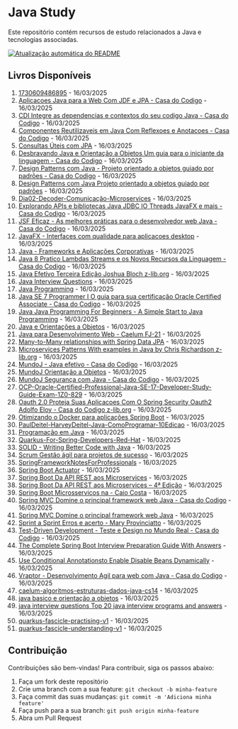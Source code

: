 # Java Study

Este repositório contém recursos de estudo relacionados a Java e tecnologias associadas.

[![Atualização automática do README](https://github.com/maxsonferovante/java-study/actions/workflows/main.yml/badge.svg?event=workflow_dispatch)](https://github.com/maxsonferovante/java-study/actions/workflows/main.yml)

## Livros Disponíveis

1. [1730609486895](books/1730609486895.pdf) - 16/03/2025
2. [Aplicacoes Java para a Web Com JDF e JPA - Casa do Codigo](books/Aplicacoes_Java_para_a_Web_Com_JDF_e_JPA_-_Casa_do_Codigo.pdf) - 16/03/2025
3. [CDI Integre as dependencias e contextos do seu codigo Java - Casa do Codigo](books/CDI_Integre_as_dependencias_e_contextos_do_seu_codigo_Java_-_Casa_do_Codigo.pdf) - 16/03/2025
4. [Componentes Reutilizaveis em Java Com Reflexoes e Anotacoes - Casa do Codigo](books/Componentes_Reutilizaveis_em_Java_Com_Reflexoes_e_Anotacoes_-_Casa_do_Codigo.pdf) - 16/03/2025
5. [Consultas Úteis com JPA](books/Consultas_Úteis_com_JPA.pdf) - 16/03/2025
6. [Desbravando Java e Orientação a Objetos Um guia para o iniciante da linguagem - Casa do Codigo](books/Desbravando_Java_e_Orientação_a_Objetos_Um_guia_para_o_iniciante_da_linguagem_-_Casa_do_Codigo.pdf) - 16/03/2025
7. [Design Patterns com Java - Projeto orientado a objetos guiado por padrões - Casa do Codigo](books/Design_Patterns_com_Java_-_Projeto_orientado_a_objetos_guiado_por_padrões_-_Casa_do_Codigo.pdf) - 16/03/2025
8. [Design Patterns com Java  Projeto orientado a objetos guiado por padrões](books/Design_Patterns_com_Java__Projeto_orientado_a_objetos_guiado_por_padrões.pdf) - 16/03/2025
9. [Dia02-Decoder-Comunicação-Microservices](books/Dia02-Decoder-Comunicação-Microservices.pdf) - 16/03/2025
10. [Explorando APIs e bibliotecas Java JDBC IO Threads JavaFX e mais - Casa do Codigo](books/Explorando_APIs_e_bibliotecas_Java_JDBC_IO_Threads_JavaFX_e_mais_-_Casa_do_Codigo.pdf) - 16/03/2025
11. [JSF Eficaz - As melhores práticas para o desenvolvedor web Java - Casa do Codigo](books/JSF_Eficaz_-_As_melhores_práticas_para_o_desenvolvedor_web_Java_-_Casa_do_Codigo.pdf) - 16/03/2025
12. [JavaFX - Interfaces com qualidade para aplicacoes desktop](books/JavaFX_-_Interfaces_com_qualidade_para_aplicacoes_desktop.pdf) - 16/03/2025
13. [Java - Frameworks e Aplicações Corporativas](books/Java_-_Frameworks_e_Aplicações_Corporativas.pdf) - 16/03/2025
14. [Java 8 Pratico Lambdas Streams e os Novos Recursos da Linguagem - Casa do Codigo](books/Java_8_Pratico_Lambdas_Streams_e_os_Novos_Recursos_da_Linguagem_-_Casa_do_Codigo.pdf) - 16/03/2025
15. [Java Efetivo Terceira Edição Joshua Bloch z-lib.org](books/Java_Efetivo_Terceira_Edição_Joshua_Bloch_z-lib.org.pdf) - 16/03/2025
16. [Java Interview Questions](books/Java_Interview_Questions.pdf) - 16/03/2025
17. [Java Programming](books/Java_Programming.pdf) - 16/03/2025
18. [Java SE 7 Programmer I O guia para sua certificação Oracle Certified Associate - Casa do Codigo](books/Java_SE_7_Programmer_I_O_guia_para_sua_certificação_Oracle_Certified_Associate_-_Casa_do_Codigo.pdf) - 16/03/2025
19. [Java  Java Programming For Beginners - A Simple Start to Java Programming](books/Java__Java_Programming_For_Beginners_-_A_Simple_Start_to_Java_Programming.pdf) - 16/03/2025
20. [Java e Orientações a Objetos](books/Java_e_Orientações_a_Objetos.pdf) - 16/03/2025
21. [Java para Desenvolvimento Web - Caelum FJ-21](books/Java_para_Desenvolvimento_Web_-_Caelum_FJ-21.pdf) - 16/03/2025
22. [Many-to-Many relationships with Spring Data JPA](books/Many-to-Many_relationships_with_Spring_Data_JPA.pdf) - 16/03/2025
23. [Microservices Patterns With examples in Java by Chris Richardson z-lib.org](books/Microservices_Patterns_With_examples_in_Java_by_Chris_Richardson_z-lib.org.pdf) - 16/03/2025
24. [MundoJ - Java efetivo - Casa do Codigo](books/MundoJ_-_Java_efetivo_-_Casa_do_Codigo.pdf) - 16/03/2025
25. [MundoJ Orientação a Objetos](books/MundoJ_Orientação_a_Objetos.pdf) - 16/03/2025
26. [MundoJ Segurança com Java - Casa do Codigo](books/MundoJ_Segurança_com_Java_-_Casa_do_Codigo.pdf) - 16/03/2025
27. [OCP-Oracle-Certified-Professional-Java-SE-17-Developer-Study-Guide-Exam-1Z0-829](books/OCP-Oracle-Certified-Professional-Java-SE-17-Developer-Study-Guide-Exam-1Z0-829.pdf) - 16/03/2025
28. [Oauth 2.0 Proteja Suas Aplicacoes Com O Spring Security Oauth2 Adolfo Eloy - Casa do Codigo z-lib.org](books/Oauth_2.0_Proteja_Suas_Aplicacoes_Com_O_Spring_Security_Oauth2_Adolfo_Eloy_-_Casa_do_Codigo_z-lib.org.pdf) - 16/03/2025
29. [Otimizando o Docker para aplicações Spring Boot](books/Otimizando_o_Docker_para_aplicações_Spring_Boot.pdf) - 16/03/2025
30. [PaulDeitel-HarveyDeitel-Java-ComoProgramar-10Edicao](books/PaulDeitel-HarveyDeitel-Java-ComoProgramar-10Edicao.pdf) - 16/03/2025
31. [Programação em Java](books/Programação_em_Java.pdf) - 16/03/2025
32. [Quarkus-For-Spring-Developers-Red-Hat](books/Quarkus-For-Spring-Developers-Red-Hat.pdf) - 16/03/2025
33. [SOLID - Writing Better Code with Java](books/SOLID_-_Writing_Better_Code_with_Java.pdf) - 16/03/2025
34. [Scrum Gestão ágil para projetos de sucesso](books/Scrum_Gestão_ágil_para_projetos_de_sucesso.pdf) - 16/03/2025
35. [SpringFrameworkNotesForProfessionals](books/SpringFrameworkNotesForProfessionals.pdf) - 16/03/2025
36. [Spring Boot Actuator](books/Spring_Boot_Actuator.pdf) - 16/03/2025
37. [Spring Boot Da API REST aos Microservices](books/Spring_Boot_Da_API_REST_aos_Microservices.pdf) - 16/03/2025
38. [Spring Boot Da API REST aos Microservices – 4ª Edição](books/Spring_Boot_Da_API_REST_aos_Microservices_–_4ª_Edição.pdf) - 16/03/2025
39. [Spring Boot  Microsservicos na - Caio Costa](books/Spring_Boot__Microsservicos_na_-_Caio_Costa.pdf) - 16/03/2025
40. [Spring MVC Domine o principal framework web Java - Casa do Codigo](books/Spring_MVC_Domine_o_principal_framework_web_Java_-_Casa_do_Codigo.pdf) - 16/03/2025
41. [Spring MVC  Domine o principal framework web Java](books/Spring_MVC__Domine_o_principal_framework_web_Java.pdf) - 16/03/2025
42. [Sprint a Sprint Erros e acerto - Mary Provinciatto](books/Sprint_a_Sprint_Erros_e_acerto_-_Mary_Provinciatto.pdf) - 16/03/2025
43. [Test-Driven Development - Teste e Design no Mundo Real - Casa do Codigo](books/Test-Driven_Development_-_Teste_e_Design_no_Mundo_Real_-_Casa_do_Codigo.pdf) - 16/03/2025
44. [The Complete Spring Boot Interview Preparation Guide With Answers](books/The_Complete_Spring_Boot_Interview_Preparation_Guide_With_Answers.pdf) - 16/03/2025
45. [Use Conditional Annotationsto Enable Disable Beans Dynamically](books/Use_Conditional_Annotationsto_Enable_Disable_Beans_Dynamically.pdf) - 16/03/2025
46. [Vraptor - Desenvolvimento Agil para web com Java - Casa do Codigo](books/Vraptor_-_Desenvolvimento_Agil_para_web_com_Java_-_Casa_do_Codigo.pdf) - 16/03/2025
47. [caelum-algoritmos-estruturas-dados-java-cs14](books/caelum-algoritmos-estruturas-dados-java-cs14.pdf) - 16/03/2025
48. [java basico e orientação a objetos](books/java_basico_e_orientação_a_objetos.pdf) - 16/03/2025
49. [java interview questions  Top 20 java interview programs and answers](books/java_interview_questions__Top_20_java_interview_programs_and_answers.pdf) - 16/03/2025
50. [quarkus-fascicle-practising-v1](books/quarkus-fascicle-practising-v1.pdf) - 16/03/2025
51. [quarkus-fascicle-understanding-v1](books/quarkus-fascicle-understanding-v1.pdf) - 16/03/2025

## Contribuição

Contribuições são bem-vindas! Para contribuir, siga os passos abaixo:

1. Faça um fork deste repositório
2. Crie uma branch com a sua feature: `git checkout -b minha-feature`
3. Faça commit das suas mudanças: `git commit -m 'Adiciona minha feature'`
4. Faça push para a sua branch: `git push origin minha-feature`
5. Abra um Pull Request

